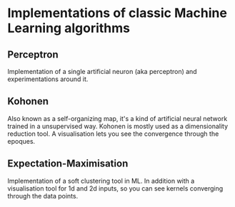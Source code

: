 # Implementations of classic Machine Learning algorithms

## Perceptron
Implementation of a single artificial neuron (aka perceptron) and experimentations around it.

## Kohonen
Also known as a self-organizing map, it's a kind of artificial neural network trained in a unsupervised way.
Kohonen is mostly used as a dimensionality reduction tool.
A visualisation lets you see the convergence through the epoques.

## Expectation-Maximisation
Implementation of a soft clustering tool in ML.
In addition with a visualisation tool for 1d and 2d inputs, so you can see kernels converging through the data points.
